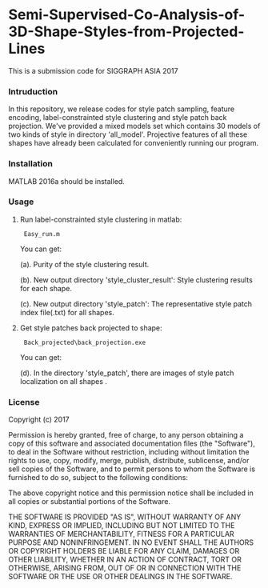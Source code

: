 # Semi-Supervised-Co-Analysis-of-3D-Shape-Styles-from-Projected-Lines
This is a submission code for SIGGRAPH ASIA 2017

### Intruduction

In this repository, we release codes for style patch sampling, feature encoding, label-constrainted style clustering and style patch back projection.
We've provided a mixed models set which contains 30 models of two kinds of style in directory 'all_model'.
Projective features of all these shapes have already been calculated for conveniently running our program.

### Installation

MATLAB 2016a should be installed.

### Usage

1. Run label-constrainted style clustering in matlab:
  
        Easy_run.m
  
   You can get:
   
   (a). Purity of the style clustering result.
   
   (b). New output directory 'style_cluster_result': Style clustering results for each shape.
   
   (c). New output directory 'style_patch': The representative style patch index file(.txt) for all shapes.

2. Get style patches back projected to shape:
  
        Back_projected\back_projection.exe
  
   You can get:
   
   (d). In the directory 'style_patch', there are images of style patch localization on all shapes .

### License

Copyright (c) 2017

Permission is hereby granted, free of charge, to any person obtaining a copy
of this software and associated documentation files (the "Software"), to deal
in the Software without restriction, including without limitation the rights
to use, copy, modify, merge, publish, distribute, sublicense, and/or sell
copies of the Software, and to permit persons to whom the Software is
furnished to do so, subject to the following conditions:

The above copyright notice and this permission notice shall be included in all
copies or substantial portions of the Software.

THE SOFTWARE IS PROVIDED "AS IS", WITHOUT WARRANTY OF ANY KIND, EXPRESS OR
IMPLIED, INCLUDING BUT NOT LIMITED TO THE WARRANTIES OF MERCHANTABILITY,
FITNESS FOR A PARTICULAR PURPOSE AND NONINFRINGEMENT. IN NO EVENT SHALL THE
AUTHORS OR COPYRIGHT HOLDERS BE LIABLE FOR ANY CLAIM, DAMAGES OR OTHER
LIABILITY, WHETHER IN AN ACTION OF CONTRACT, TORT OR OTHERWISE, ARISING FROM,
OUT OF OR IN CONNECTION WITH THE SOFTWARE OR THE USE OR OTHER DEALINGS IN THE
SOFTWARE.